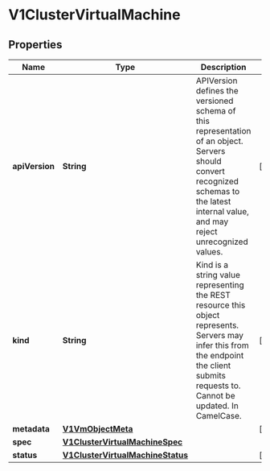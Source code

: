# V1ClusterVirtualMachine

## Properties
Name | Type | Description | Notes
------------ | ------------- | ------------- | -------------
**apiVersion** | **String** | APIVersion defines the versioned schema of this representation of an object. Servers should convert recognized schemas to the latest internal value, and may reject unrecognized values. |  [optional]
**kind** | **String** | Kind is a string value representing the REST resource this object represents. Servers may infer this from the endpoint the client submits requests to. Cannot be updated. In CamelCase. |  [optional]
**metadata** | [**V1VmObjectMeta**](V1VmObjectMeta.md) |  |  [optional]
**spec** | [**V1ClusterVirtualMachineSpec**](V1ClusterVirtualMachineSpec.md) |  | 
**status** | [**V1ClusterVirtualMachineStatus**](V1ClusterVirtualMachineStatus.md) |  |  [optional]
